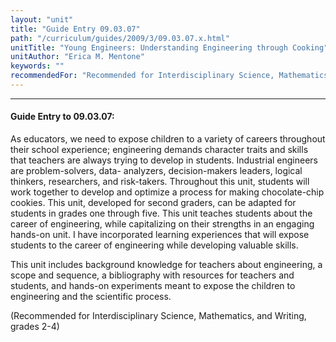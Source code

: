 ```yaml
---
layout: "unit"
title: "Guide Entry 09.03.07"
path: "/curriculum/guides/2009/3/09.03.07.x.html"
unitTitle: "Young Engineers: Understanding Engineering through Cooking"
unitAuthor: "Erica M. Mentone"
keywords: ""
recommendedFor: "Recommended for Interdisciplinary Science, Mathematics, and Writing, grades 2-4"
---
```

<body>
<hr/>
<h4>
Guide Entry to 09.03.07:
</h4>
As educators, we need to expose children to a variety of careers throughout their school experience; engineering demands character traits and skills that teachers are always trying to develop in students. Industrial engineers are problem-solvers, data- analyzers, decision-makers leaders, logical thinkers, researchers, and risk-takers. Throughout this unit, students will work together to develop and optimize a process for making chocolate-chip cookies. This unit, developed for second graders, can be adapted for students in grades one through five. This unit teaches students about the career of engineering, while capitalizing on their strengths in an engaging hands-on unit. I have incorporated learning experiences that will expose students to the career of engineering while developing valuable skills.
<p>
This unit includes background knowledge for teachers about engineering, a scope and sequence, a bibliography with resources for teachers and students, and hands-on experiments meant to expose the children to engineering and the scientific process.
</p>
<p>
(Recommended for Interdisciplinary Science, Mathematics, and Writing, grades 2-4)
</p>
</body>